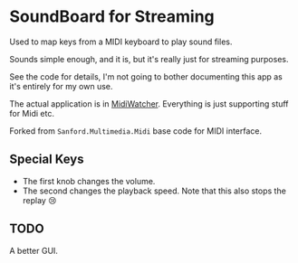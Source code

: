 SoundBoard for Streaming
=======================

Used to map keys from a MIDI keyboard to play sound files.

Sounds simple enough, and it is, but it's really just for streaming purposes.

See the code for details, I'm not going to bother documenting this app as it's entirely for my own use.

The actual application is in [MidiWatcher](Demo/MidiWatcher). Everything is just supporting stuff for Midi etc.

Forked from `Sanford.Multimedia.Midi` base code for MIDI interface.

## Special Keys
* The first knob changes the volume. 
* The second changes the playback speed. Note that this also stops the replay :cry:

## TODO

A better GUI.